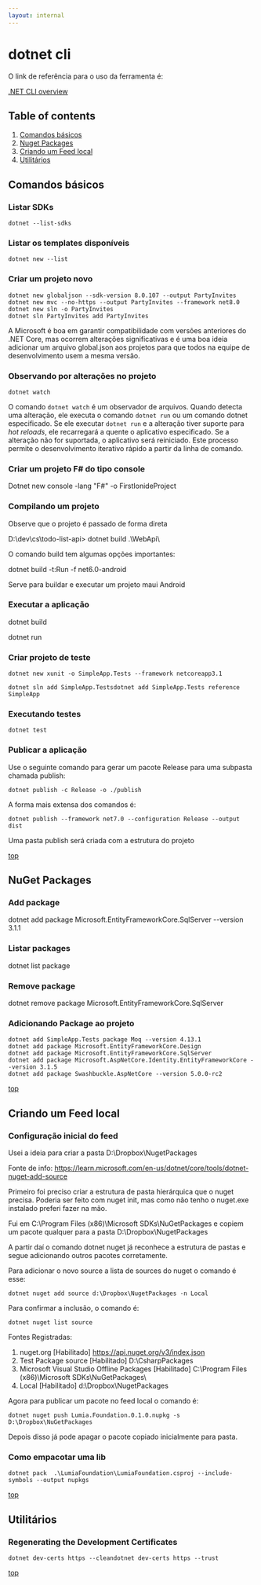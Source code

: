 ```yaml
---
layout: internal
---
```


# dotnet cli

O link de referência para o uso da ferramenta é:

[.NET CLI overview](https://learn.microsoft.com/en-us/dotnet/core/tools/)

## Table of contents

1. [Comandos básicos](#comandos-básicos)
1. [Nuget Packages](#nuget-packages)
1. [Criando um Feed local](#criando-um-feed-local)
1. [Utilitários](#utilitários)

## Comandos básicos

### Listar SDKs

`dotnet --list-sdks`

### Listar os templates disponíveis

`dotnet new --list`

### Criar um projeto novo

```dotnet
dotnet new globaljson --sdk-version 8.0.107 --output PartyInvites
dotnet new mvc --no-https --output PartyInvites --framework net8.0
dotnet new sln -o PartyInvites
dotnet sln PartyInvites add PartyInvites
```

A Microsoft é boa em garantir compatibilidade com versões anteriores do .NET Core, mas ocorrem alterações significativas e é uma boa ideia adicionar um arquivo global.json aos projetos para que todos na equipe de desenvolvimento usem a mesma versão.

### Observando por alterações no projeto

`dotnet watch`

O comando `dotnet watch` é um observador de arquivos. Quando detecta uma alteração, ele executa o comando `dotnet run` ou um comando dotnet especificado. Se ele executar `dotnet run` e a alteração tiver suporte para *hot reloads*, ele recarregará a quente o aplicativo especificado. Se a alteração não for suportada, o aplicativo será reiniciado. Este processo permite o desenvolvimento iterativo rápido a partir da linha de comando.

### Criar um projeto F# do tipo console

Dotnet new console -lang "F#" -o FirstIonideProject

### Compilando um projeto

Observe que o projeto é passado de forma direta

D:\dev\cs\todo-list-api> dotnet build  .\WebApi\

O comando build tem algumas opções importantes:

dotnet build -t:Run -f net6.0-android

Serve para buildar e executar um projeto maui Android

### Executar a aplicação

dotnet build

dotnet run

### Criar projeto de teste

`dotnet new xunit -o SimpleApp.Tests --framework netcoreapp3.1`

`dotnet sln add SimpleApp.Testsdotnet add SimpleApp.Tests reference SimpleApp`

### Executando testes

`dotnet test`

### Publicar a aplicação

Use o seguinte comando para gerar um pacote Release para uma subpasta chamada publish:

`dotnet publish -c Release -o ./publish`

A forma mais extensa dos comandos é:

`dotnet publish --framework net7.0 --configuration Release --output dist`

Uma pasta publish será criada com a estrutura do projeto

[top](#table-of-contents)

## NuGet Packages

### Add package

dotnet add package Microsoft.EntityFrameworkCore.SqlServer --version 3.1.1

### Listar packages

dotnet list package

### Remove package

dotnet remove package Microsoft.EntityFrameworkCore.SqlServer

### Adicionando Package ao projeto

```dotnet
dotnet add SimpleApp.Tests package Moq --version 4.13.1
dotnet add package Microsoft.EntityFrameworkCore.Design
dotnet add package Microsoft.EntityFrameworkCore.SqlServer
dotnet add package Microsoft.AspNetCore.Identity.EntityFrameworkCore --version 3.1.5
dotnet add package Swashbuckle.AspNetCore --version 5.0.0-rc2
```

[top](#table-of-contents)

## Criando um Feed local

### Configuração inicial do feed

Usei a ideia para criar a pasta D:\Dropbox\NugetPackages

Fonte de info: <https://learn.microsoft.com/en-us/dotnet/core/tools/dotnet-nuget-add-source>

Primeiro foi preciso criar a estrutura de pasta hierárquica que o nuget precisa. Poderia ser feito com nuget init, mas como não tenho o nuget.exe instalado preferi fazer na mão.

Fui em C:\Program Files (x86)\Microsoft SDKs\NuGetPackages e copiem um pacote qualquer para a pasta D:\Dropbox\NugetPackages

A partir daí o comando dotnet nuget já reconhece a estrutura de pastas e segue adicionando outros pacotes corretamente.

Para adicionar o novo source a lista de sources do nuget o comando é esse:

`dotnet nuget add source d:\Dropbox\NugetPackages -n Local`

Para confirmar a inclusão, o comando é:

`dotnet nuget list source`

Fontes Registradas:

1. nuget.org [Habilitado]
  <https://api.nuget.org/v3/index.json>
2. Test Package source [Habilitado]
  D:\CsharpPackages
3. Microsoft Visual Studio Offline Packages [Habilitado]
  C:\Program Files (x86)\Microsoft SDKs\NuGetPackages\
4. Local [Habilitado]
  d:\Dropbox\NugetPackages

Agora para publicar um pacote no feed local o comando é:

`dotnet nuget push Lumia.Foundation.0.1.0.nupkg -s D:\Dropbox\NuGetPackages`

Depois disso já pode apagar o pacote copiado inicialmente para pasta.

### Como empacotar uma lib

`dotnet pack  .\LumiaFoundation\LumiaFoundation.csproj --include-symbols --output nupkgs`

[top](#table-of-contents)

## Utilitários

### Regenerating the Development Certificates

`dotnet dev-certs https --cleandotnet dev-certs https --trust`

[top](#table-of-contents)
